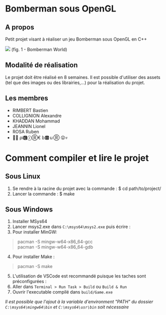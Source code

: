 # Bomberman sous OpenGL
## A propos
Petit projet visant à réaliser un jeu Bomberman sous OpenGL en C++

![](https://i.ytimg.com/vi/mvKBQQxtBWM/maxresdefault.jpg)
(fig. 1 - Bomberman World)

## Modalité de réalisation
Le projet doit être réalisé en 8 semaines. Il est possible d'utiliser des assets (tel que des images ou des librairies,...) pour la réalisation du projet.

## Les membres 
- RIMBERT Bastien
- COLLIGNION Alexandre
- KHADDAN Mohammad
- JEANNIN Lionel
- ROSA Ruben
- 🎃🐺 ρᎥ🅴ⓡⓇ€ 𝕓🅾ｕⓇ 😲💀

# Comment compiler et lire le projet
## Sous Linux
1. Se rendre à la racine du projet avec la commande :
\$ cd path/to/project/
2. Lancer la commande :
\$ make

## Sous Windows
1. Installer MSys64
2. Lancer msys2.exe dans `C:\msys64\msys2.exe` puis écrire :
3. Pour installer MinGW:
>pacman -S mingw-w64-x86_64-gcc  
>pacman -S mingw-w64-x86_64-gdb
4. Pour installer Make :  
>pacman -S make
5. L'utilisation de VSCode est recommandé puisque les taches sont préconfigurées :
6. Aller dans `Terminal > Run Task > Build` ou `Build & Run`
7. Ouvrir l'executable compilé dans `build/Game.exe` 

*Il est possible que l'ajout à la variable d'environment "PATH" du dossier `C:\msys64\mingw64\bin` et `C:\msys64\usr\bin` soit nécessaire*

